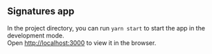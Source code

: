 ## Signatures app

In the project directory, you can run `yarn start` to start the app in the development mode.<br />
Open [http://localhost:3000](http://localhost:3000) to view it in the browser.
